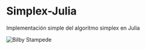 # Simplex-Julia

Implementación simple del algoritmo simplex en Julia

![Bilby Stampede](http://img.memecdn.com/homework_o_253283.jpg)
